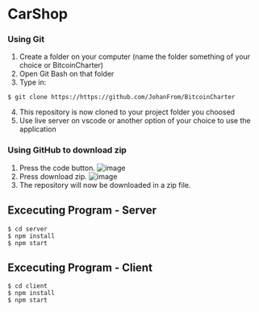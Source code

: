 # CarShop
### Using Git 
1. Create a folder on your computer (name the folder something of your choice or BitcoinCharter)
2. Open Git Bash on that folder
3. Type in: 
```
$ git clone https://https://github.com/JohanFrom/BitcoinCharter 
```
4. This repository is now cloned to your project folder you choosed
5. Use live server on vscode or another option of your choice to use the application
### Using GitHub to download zip
1. Press the code button. ![image](https://user-images.githubusercontent.com/62546884/120073629-77f4e700-c099-11eb-99a6-c10aa47abaf1.png)
2. Press download zip. ![image](https://user-images.githubusercontent.com/62546884/120073649-91962e80-c099-11eb-9d0f-5cfd77701077.png)
3. The repository will now be downloaded in a zip file.

## Excecuting Program - Server
```
$ cd server
$ npm install 
$ npm start
```

## Excecuting Program - Client
```
$ cd client
$ npm install 
$ npm start
```
